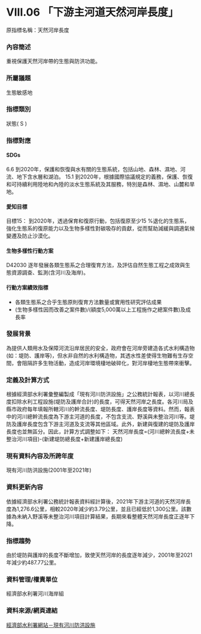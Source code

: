 # VIII.06 「下游主河道天然河岸長度」
原指標名稱：天然河岸長度

<script type="text/javascript" src="http://cdn.mathjax.org/mathjax/latest/MathJax.js?config=TeX-AMS-MML_HTMLorMML"></script>

### 內容簡述
重視保護天然河岸帶的生態與防洪功能。

### 所屬議題
生態敏感地
### 指標類別
狀態( S )
### 指標對應
#### SDGs
6.6
到2020年，保護和恢復與水有關的生態系統，包括山地、森林、濕地、河流、地下含水層和湖泊。
15.1
到2020年，根據國際協議規定的義務，保護、恢復和可持續利用陸地和內陸的淡水生態系統及其服務，特別是森林、濕地、山麓和旱地。
#### 愛知目標
目標15：
到2020年，透過保育和復原行動，包括復原至少15 %退化的生態系，強化生態系的復原能力以及生物多樣性對碳吸存的貢獻，從而幫助減緩與調適氣候變遷及防止沙漠化。
#### 生物多樣性行動方案
D42030 逐年發展各類生態系之合理復育方法，及評估自然生態工程之成效與生態資源調查、監測(含河川及海岸)。
#### 行動方案績效指標
* 各類生態系之合乎生態原則復育方法數量或實用性研究評估成果
* (生物多樣性因而改善之案件數)/(額度5,000萬以上工程施作之總案件數)及成長率
### 發展背景
為提供人類用水及保障河流沿岸居民的安全，政府會在河岸旁建造各式水利構造物(如：堤防、護岸等)，但水非自然的水利構造物，其透水性差使得生物難有生存空間，會阻隔許多生物活動，造成河岸環境棲地破碎化，對河岸棲地生態帶來衝擊。
### 定義及計算方式
根據經濟部水利署彙整編製成「現有河川防洪設施」之公務統計報表，以河川總長度扣除水利工程設施(堤防及護岸合計)的長度，可得天然河岸之長度。各河川局及縣市政府每年填報所轄河川的幹流長度、堤防長度、護岸長度等資料。然而，報表中的河川總幹流長度為下游主河道的長度，不包含支流、野溪與未整治河川等。堤防及護岸長度包含下游主河道及支流等其他區域。此外，新建與復建的堤防及護岸長度也並無區分。因此，計算方式調整如下：
天然河岸長度=(河川總幹流長度+未整治河川項目)-(新建堤防總長度+新建護岸總長度)
### 現有資料內容及所跨年度
現有河川防洪設施(2001年至2021年)
### 資料更新內容
依據經濟部水利署公務統計報表資料經計算後，2021年下游主河道的天然河岸長度為1,276.6公里，相較2020年減少約3.79公里，並且已經低於1,300公里。該數據為未納入野溪等未整治河川項目計算結果，長期來看整體天然河岸長度正逐年下降。
### 指標趨勢
由於堤防與護岸的長度不斷增加，致使天然河岸的長度逐年減少，2001年至2021年減少約487.77公里。
### 資料管理/權責單位
經濟部水利署河川海岸組
### 資料來源/網頁連結
[經濟部水利署網站－現有河川防洪設施](https://www.wra.gov.tw/6950/7169/7316/7324/)